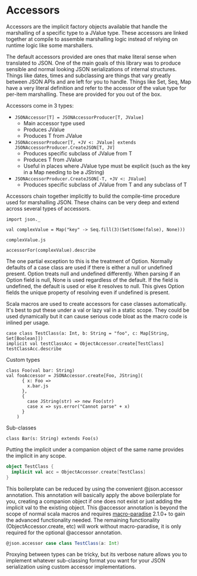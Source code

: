Accessors
=========

Accessors are the implicit factory objects available that handle
the marshalling of a specific type to a JValue type. These accessors
are linked together at compile to assemble marshalling logic instead
of relying on runtime logic like some marshallers.

The default accessors provided are ones that make literal sense when
translated to JSON. One of the main goals of this library was to produce
sensible and normal looking JSON serializations of internal structures.
Things like dates, times and subclassing are things that vary greatly
between JSON APIs and are left for you to handle. Things like Set, Seq, Map
have a very literal definition and refer to the accessor of the value type
for per-item marshalling. These are provided for you out of the box.

Accessors come in 3 types:

* ```JSONAccessor[T] = JSONAccessorProducer[T, JValue]```
  * Main accessor type used
  * Produces JValue
  * Produces T from JValue
* ```JSONAccessorProducer[T, +JV <: JValue] extends JSONAccessorProducer.CreateJSON[T, JV]```
  * Produces specific subclass of JValue from T
  * Produces T from JValue
  * Useful in places where JValue type must be explicit (such as the key in a Map needing to be a JString)
* ```JSONAccessorProducer.CreateJSON[-T, +JV <: JValue]```
  * Produces specific subclass of JValue from T and any subclass of T

Accessors chain together implicitly to build the compile-time procedure used for marshalling JSON. These chains
can be very deep and extend across several types of accessors.

```tut
import json._

val complexValue = Map("key" -> Seq.fill(3)(Set(Some(false), None)))

complexValue.js

accessorFor(complexValue).describe
```

The one partial exception to this is the treatment of Option. Normally
defaults of a case class are used if there is either a null or undefined present.
Option treats null and undefined differently. When parsing if an Option field is null, None
is used regardless of the default. If the field is undefined, the default is used
or else it resolves to null. This gives Option fields the unique property
of resolving even if undefined is present. 

Scala macros are used to create accessors for case classes automatically.
It's best to put these under a val or lazy val in a static scope. They could
be used dynamically but it can cause serious code bloat as the macro code
is inlined per usage.

```tut
case class TestClass(a: Int, b: String = "foo", c: Map[String, Set[Boolean]])
implicit val testClassAcc = ObjectAccessor.create[TestClass]
testClassAcc.describe
```

Custom types
```tut
class Foo(val bar: String)
val fooAccessor = JSONAccessor.create[Foo, JString](
      { x: Foo =>
        x.bar.js
      },
      {
        case JString(str) => new Foo(str)
        case x => sys.error("Cannot parse" + x)
      }
    )
```

Sub-classes
```tut
class Bar(s: String) extends Foo(s)
```

Putting the implicit under a companion object of the same name provides
the implicit in any scope.

```scala
object TestClass {
  implicit val acc = ObjectAccessor.create[TestClass]
}
```

This boilerplate can be reduced by using the convenient @json.accessor annotation.
This annotation will basically apply the above boilerplate for you, creating a companion
object if one does not exist or just adding the implicit val to the existing object.
This @accessor annotation is beyond the scope of normal scala macros
and requires [macro-paradise](http://docs.scala-lang.org/overviews/macros/paradise.html) 2.1.0+
to gain the advanced functionality needed. The remaining functionality (ObjectAccessor.create, etc)
will work without macro-paradise, it is only required for the optional @accessor annotation.

```scala
@json.accessor case class TestClass(a: Int)
```

Proxying between types can be tricky, but its verbose nature allows you to implement
whatever sub-classing format you want for your JSON serialization using custom accessor
implementations.
